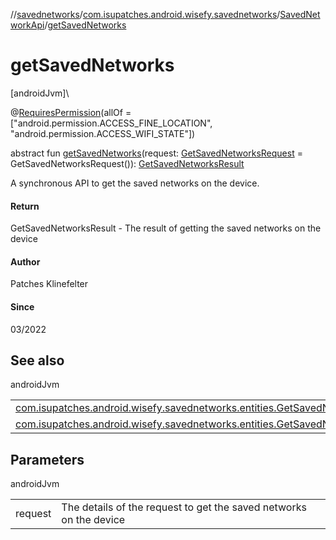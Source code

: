//[savednetworks](../../../index.md)/[com.isupatches.android.wisefy.savednetworks](../index.md)/[SavedNetworkApi](index.md)/[getSavedNetworks](get-saved-networks.md)

# getSavedNetworks

[androidJvm]\

@[RequiresPermission](https://developer.android.com/reference/kotlin/androidx/annotation/RequiresPermission.html)(allOf = [&quot;android.permission.ACCESS_FINE_LOCATION&quot;, &quot;android.permission.ACCESS_WIFI_STATE&quot;])

abstract fun [getSavedNetworks](get-saved-networks.md)(request: [GetSavedNetworksRequest](../../com.isupatches.android.wisefy.savednetworks.entities/-get-saved-networks-request/index.md) = GetSavedNetworksRequest()): [GetSavedNetworksResult](../../com.isupatches.android.wisefy.savednetworks.entities/-get-saved-networks-result/index.md)

A synchronous API to get the saved networks on the device.

#### Return

GetSavedNetworksResult - The result of getting the saved networks on the device

#### Author

Patches Klinefelter

#### Since

03/2022

## See also

androidJvm

| | |
|---|---|
| [com.isupatches.android.wisefy.savednetworks.entities.GetSavedNetworksRequest](../../com.isupatches.android.wisefy.savednetworks.entities/-get-saved-networks-request/index.md) |  |
| [com.isupatches.android.wisefy.savednetworks.entities.GetSavedNetworksResult](../../com.isupatches.android.wisefy.savednetworks.entities/-get-saved-networks-result/index.md) |  |

## Parameters

androidJvm

| | |
|---|---|
| request | The details of the request to get the saved networks on the device |
